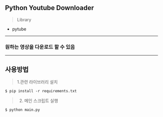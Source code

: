 ## Python Youtube Downloader 


> Library

- pytube


***

### 원하는 영상을 다운로드 할 수 있음

***

## 사용방법

> 1.관련 라이브러리 설치

```
$ pip install -r requirements.txt
```

> 2. 메인 스크립트 실행

```
$ python main.py
```